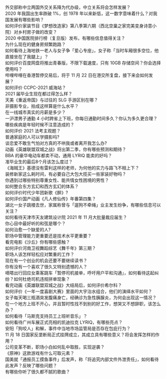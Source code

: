 外交部称中立两国外交关系降为代办级，中立关系将会怎样发展？  
2020 年我国出生率跌破 1%，创 1978 年以来新低，这一数字意味着什么？对我国发展有哪些影响？  
如何评价家装节目《梦想改造家》第八季第六期（西北空巢之家完美变身诗意小院）对乡村房子做的改变？  
2020 中国医院排行榜（复旦版）发布，有哪些信息值得关注？  
为什么现在的健身房频繁跑路？  
如何看待上海地铁一老人与女子争「爱心专座」，女子称「当时车厢很多空位，他直接坐在了我腿上」？  
如何评价百度网盘将推出青春版，不限下载速度，只有 10GB 存储空间？你会选择使用吗？  
哔哩哔哩在香港暂停交易后，将于 11 月 22 日在港交所复盘，接下来会如何发展？  
如何评价 CCPC-2021 威海站？  
2021 届毕业生现在都过得怎么样？  
天美《重返帝国》与过往的 SLG 手游区别在哪？  
非摄影专业，拍成这样算是什么水平？  
在一线城市真实的月薪是多少？  
一沪漂男子通勤 4 小时跨省上下班，你每日通勤时间多久？你认为多久更合理？  
哪些疾病是年轻时候不注意造成的？  
如何评价 2021 法考主观题？  
普通家庭的人可以学摄影吗?  
谈恋爱不敢生气怕对方真的不哄我或者离开我怎么办?  
动画《英雄联盟双城之战》将出第二季，你有哪些预测和期待？  
BBA 的豪华电动车都卖不动，通用 LYRIQ 能卖的好吗？  
准毕业生的最后8个月该怎么度过？  
《海贼王》基德没有雷利这样的老师，为何他的实力与路飞不相上下？  
装修新家这么耗时间，有必要自己大包大揽买一些家装好物吗？  
你遇到过哪些特别尊重女性、能共情女性困境的男性？  
如何整合东方玄幻和西方玄幻的体系？  
如何评价时代少年团新歌《醉》?  
如何评价国产动画《凡人修仙传》年番第四集？  
湖北一女子跳楼去世，家属称曾与「遛狗不牵绳」业主发生纷争，有哪些信息可以关注？  
如何看待天津市天友建筑设计院 2021 年 11 月大批量裁应届生？  
你心目中最好听的和弦是哪个？  
如何治愈一个缺爱的人?  
职场中管理能力更重要还是技术水平更重要？  
看完电影《沙丘》你有哪些感触？  
如何评价河南卫视舞蹈综艺《舞千年》第三期？  
职场人该怎样轻松应对繁重的工作？  
现在有一个创业的机会还要不要继续读书？  
你有没有一个喜欢了很久又特别遗憾的人？  
嘀嗒出行回应女乘客跳车「暂停司机接单，呼吁用户平和沟通」，如何看待这起纠纷？如何杜绝司机违规拼单现象？  
看完动画《英雄联盟双城之战》大结局后，如何评价希尔科？  
如何评价《一年一度喜剧大赛》里面的大宇治水组合，他们的演绎水平如何？  
女子每天喝三瓶酒突发腹痛身亡，经确诊为急性胰腺炎，为何会出现这一情况？  
在一个地方上班不开心，并且暂时性找不到别的好工作，想哭又不想辞职，该怎么办？  
如何看待「马斯克支持员工上班听音乐」？  
如何看待广州车展正式亮相的凯迪拉克 LYRIQ，有哪些亮点？  
安阳「狗咬人」和解，事件中当地市场监管局是否存在包庇行为？  
11 月 18 日国家反垄断局正式挂牌成立，其成立具有哪些意义？将会发挥怎样的作用？  
公司变革不断，职场小白如何乱中取胜，实现逆袭？  
《原神》这款游戏有什么可取元素？  
国美就「通报员工摸鱼事件」后发声，称「将追究内部文件外泄责任」，如何看待此发声？反映了哪些问题？  
有哪些你听了很久都不腻的歌曲？  
